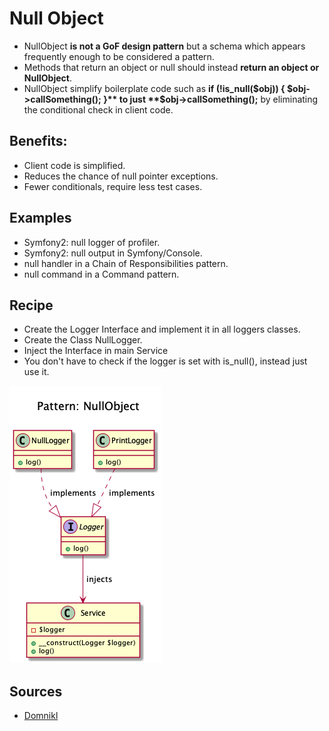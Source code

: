 # Null Object
 
+ NullObject **is not a GoF design pattern** but a schema which appears
 frequently enough to be considered a pattern. 
+ Methods that return an object or null should instead **return an object or NullObject**.
+ NullObject simplify boilerplate code such as **if (!is_null($obj)) { $obj->callSomething(); }** to just **$obj->callSomething();** by eliminating the conditional check in client code.


## Benefits:
 
+  Client code is simplified.
+  Reduces the chance of null pointer exceptions.
+  Fewer conditionals, require less test cases.

 
## Examples 
+  Symfony2: null logger of profiler.
+  Symfony2: null output in Symfony/Console.
+  null handler in a Chain of Responsibilities pattern.
+  null command in a Command pattern.
  
  
## Recipe  
+ Create the Logger Interface and implement it in all loggers classes.
+ Create the Class NullLogger.
+ Inject the Interface in main Service
+ You don't have to check if the logger is set with is_null(), instead just use it.


![](domnikl/diagram.png)

## Sources
+ [Domnikl](https://github.com/domnikl/DesignPatternsPHP/tree/master/Behavioral/NullObject)
